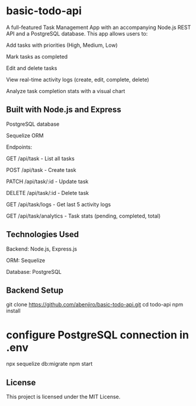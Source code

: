 # basic-todo-api

A full-featured Task Management App with an accompanying Node.js REST API and a PostgreSQL database. This app allows users to:

Add tasks with priorities (High, Medium, Low)

Mark tasks as completed

Edit and delete tasks

View real-time activity logs (create, edit, complete, delete)

Analyze task completion stats with a visual chart
 

## Built with Node.js and Express

PostgreSQL database

Sequelize ORM

Endpoints:

GET /api/task - List all tasks

POST /api/task - Create task

PATCH /api/task/:id - Update task

DELETE /api/task/:id - Delete task

GET /api/task/logs - Get last 5 activity logs

GET /api/task/analytics - Task stats (pending, completed, total)


## Technologies Used

Backend: Node.js, Express.js

ORM: Sequelize

Database: PostgreSQL

## Backend Setup
git clone https://github.com/abenjiro/basic-todo-api.git
cd todo-api
npm install

# configure PostgreSQL connection in .env
npx sequelize db:migrate
npm start


## License
This project is licensed under the MIT License.